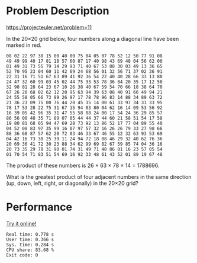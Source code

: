 # Problem Description

https://projecteuler.net/problem=11

In the 20×20 grid below, four numbers along a diagonal line have been marked in red.

    08 02 22 97 38 15 00 40 00 75 04 05 07 78 52 12 50 77 91 08
    49 49 99 40 17 81 18 57 60 87 17 40 98 43 69 48 04 56 62 00
    81 49 31 73 55 79 14 29 93 71 40 67 53 88 30 03 49 13 36 65
    52 70 95 23 04 60 11 42 69 24 68 56 01 32 56 71 37 02 36 91
    22 31 16 71 51 67 63 89 41 92 36 54 22 40 40 28 66 33 13 80
    24 47 32 60 99 03 45 02 44 75 33 53 78 36 84 20 35 17 12 50
    32 98 81 28 64 23 67 10 26 38 40 67 59 54 70 66 18 38 64 70
    67 26 20 68 02 62 12 20 95 63 94 39 63 08 40 91 66 49 94 21
    24 55 58 05 66 73 99 26 97 17 78 78 96 83 14 88 34 89 63 72
    21 36 23 09 75 00 76 44 20 45 35 14 00 61 33 97 34 31 33 95
    78 17 53 28 22 75 31 67 15 94 03 80 04 62 16 14 09 53 56 92
    16 39 05 42 96 35 31 47 55 58 88 24 00 17 54 24 36 29 85 57
    86 56 00 48 35 71 89 07 05 44 44 37 44 60 21 58 51 54 17 58
    19 80 81 68 05 94 47 69 28 73 92 13 86 52 17 77 04 89 55 40
    04 52 08 83 97 35 99 16 07 97 57 32 16 26 26 79 33 27 98 66
    88 36 68 87 57 62 20 72 03 46 33 67 46 55 12 32 63 93 53 69
    04 42 16 73 38 25 39 11 24 94 72 18 08 46 29 32 40 62 76 36
    20 69 36 41 72 30 23 88 34 62 99 69 82 67 59 85 74 04 36 16
    20 73 35 29 78 31 90 01 74 31 49 71 48 86 81 16 23 57 05 54
    01 70 54 71 83 51 54 69 16 92 33 48 61 43 52 01 89 19 67 48

The product of these numbers is 26 × 63 × 78 × 14 = 1788696.

What is the greatest product of four adjacent numbers in the same direction (up, down, left, right, or diagonally) in the 20×20 grid?

# Performance

[Try it online!](https://tio.run/##xVddb9NYEH3vr/AKqUogpL7f96LVihceeGLfEapCY4pFYkeOU6WI/17m3BkXm7a7qIBAsuL7MTNnzpwZl2pTH@vu5ubJX2eHfXf2vm7OquaqqPL2ybr6sG3Xh01V/Nu17zfVtlSqWLcnJ0Xxcrvqu/pYvC3joij1otD0pLAoDK2Vo71yUdiSfwPWlh780p1AdxzdV/Q4nNNeUnQWF@T69p9Ni/ykxK4UXYt0TcGc3j3txcD7OE@0bw3t437kkM7TWmcYY9dwA9eGfgOZOEIWaK3IRCMk7QXFbj25d7SO5NIgI8O2in4N3LuJayQWgIZcasMogFTBnWZ0GnuR0ZW0bzS/I6QJTChcEylj1@AYiJVcdYrReaBD0rROYuos18RKHTSF87RvDCOPU0KAyAZGArTgPCfqGI21XEaYgwyUEGEiwtB947gOUtKxa7hEacB5RmGZGCBXQOZZNbdcJ0YPEoEY5TZiF6aucR3mQOBFiF6EpaUGICeRqUn8XkooCA7us8IASd0hBKpwkXWLq1AKiEHIJMIDEXgSyDCsoKwUyzVByKCnrhVzl9WRpD3QBp55BnLwnjm1fOYVc59bzLIM8noqPiBRoldwDQXksolS0JlItmQFsDg1KyqHSmwLMaYpalwBhyADOkbCRlxDOQNZSF4L6gzF8jpnTPbR5e6ddKOXVii5ceEW@gZ/mBc5pOUH7WGlpUAkQqIPECaHm84QlThRiM9LKZNoPXdilLJqaQsvoynwWCqljMjOTsWXx4tmQcWhNI4VArKAHHtO2gp7Wh7MGpRPB@4NUteEEOkuII7iwoumg5bOlGZGWfEOhNB97mDDI8zxNPwetRU0SBydpR2XFiMKpQJBCIPOy@0ipTMyTwAFYjVT1LkLEyPHKIILDExtvrUETEEQ7kX9reGhimCZb9iru64zWsdI8vjBtCt5gAZpCTRzntuRSxllWgKCEyWRUiaEKB41eeQoLuUgKC@lzEPVsFt0Ir4yufQiUqgs1yG@w8eRvpu7YtfRp/Oin23qfT/HVxPBXjWH7bKr6KDKB4vi9OmZntNZ1axvTS@rpupWfXX@se3qz23Trzbnl1172NXN5X7q8EPbFdfF38@LcrlUo0ofh70Rj@v2xShxuBktv/zD4NZdu5sdn10/1eX8nuN@9ama2QcBX1VdX1/8IFx/D9z06@GeV4TqevaofNb16rJtfiIf//vyUY/IZ9X09Z/Jycx/KluVHpHtAwm@/YH@GlL8X2XfufgQvXcu/lct3p2M07xom4tVP8my2Lebq2rISP4aH4zuIWA@cbhd7Wanw4A6VfPvT4@zgdMc8fWb5e7Q70f/C1jm8Dc3XwE)

```
Real time: 0.778 s
User time: 0.366 s
Sys. time: 0.284 s
CPU share: 83.68 %
Exit code: 0
```